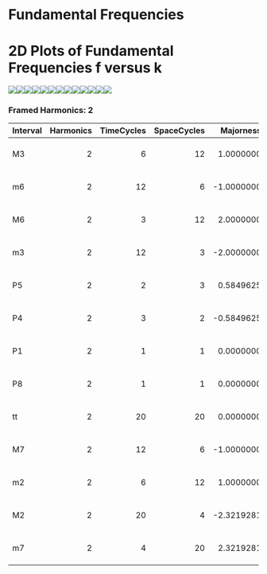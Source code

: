 Fundamental Frequencies
================

# 2D Plots of Fundamental Frequencies f versus k

![](../figures/Fundamental-Frequencies-unnamed-chunk-3-1.png)<!-- -->![](../figures/Fundamental-Frequencies-unnamed-chunk-3-2.png)<!-- -->![](../figures/Fundamental-Frequencies-unnamed-chunk-3-3.png)<!-- -->![](../figures/Fundamental-Frequencies-unnamed-chunk-3-4.png)<!-- -->![](../figures/Fundamental-Frequencies-unnamed-chunk-3-5.png)<!-- -->![](../figures/Fundamental-Frequencies-unnamed-chunk-3-6.png)<!-- -->![](../figures/Fundamental-Frequencies-unnamed-chunk-3-7.png)<!-- -->![](../figures/Fundamental-Frequencies-unnamed-chunk-3-8.png)<!-- -->![](../figures/Fundamental-Frequencies-unnamed-chunk-3-9.png)<!-- -->![](../figures/Fundamental-Frequencies-unnamed-chunk-3-10.png)<!-- -->![](../figures/Fundamental-Frequencies-unnamed-chunk-3-11.png)<!-- -->![](../figures/Fundamental-Frequencies-unnamed-chunk-3-12.png)<!-- -->![](../figures/Fundamental-Frequencies-unnamed-chunk-3-13.png)<!-- -->

### Framed Harmonics: 2

| Interval | Harmonics | TimeCycles | SpaceCycles |  Majorness | Dissonance | Chord      |
|:---------|----------:|-----------:|------------:|-----------:|-----------:|:-----------|
| M3       |         2 |          6 |          12 |  1.0000000 |   6.169925 | 60, 64, 72 |
| m6       |         2 |         12 |           6 | -1.0000000 |   6.169925 | 60, 68, 72 |
| M6       |         2 |          3 |          12 |  2.0000000 |   5.169925 | 60, 69, 72 |
| m3       |         2 |         12 |           3 | -2.0000000 |   5.169925 | 60, 63, 72 |
| P5       |         2 |          2 |           3 |  0.5849625 |   2.584963 | 60, 67, 72 |
| P4       |         2 |          3 |           2 | -0.5849625 |   2.584963 | 60, 65, 72 |
| P1       |         2 |          1 |           1 |  0.0000000 |   0.000000 | 60, 60, 72 |
| P8       |         2 |          1 |           1 |  0.0000000 |   0.000000 | 60, 72, 72 |
| tt       |         2 |         20 |          20 |  0.0000000 |   8.643856 | 60, 66, 72 |
| M7       |         2 |         12 |           6 | -1.0000000 |   6.169925 | 60, 71, 72 |
| m2       |         2 |          6 |          12 |  1.0000000 |   6.169925 | 60, 61, 72 |
| M2       |         2 |         20 |           4 | -2.3219281 |   6.321928 | 60, 62, 72 |
| m7       |         2 |          4 |          20 |  2.3219281 |   6.321928 | 60, 70, 72 |
